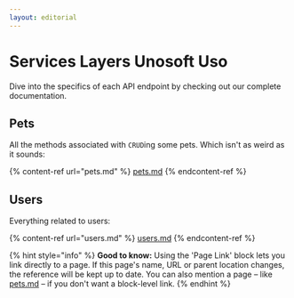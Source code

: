 ```yaml
---
layout: editorial
---
```


# Services Layers Unosoft Uso

Dive into the specifics of each API endpoint by checking out our complete documentation.

## Pets

All the methods associated with `CRUD`ing some pets. Which isn't as weird as it sounds:

{% content-ref url="pets.md" %}
[pets.md](pets.md)
{% endcontent-ref %}

## Users

Everything related to users:

{% content-ref url="users.md" %}
[users.md](users.md)
{% endcontent-ref %}

{% hint style="info" %}
**Good to know:** Using the 'Page Link' block lets you link directly to a page. If this page's name, URL or parent location changes, the reference will be kept up to date. You can also mention a page – like [pets.md](pets.md "mention") – if you don't want a block-level link.
{% endhint %}

